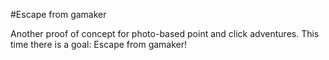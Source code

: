#Escape from gamaker

Another proof of concept for photo-based point and click adventures.
This time there is a goal: Escape from gamaker!
